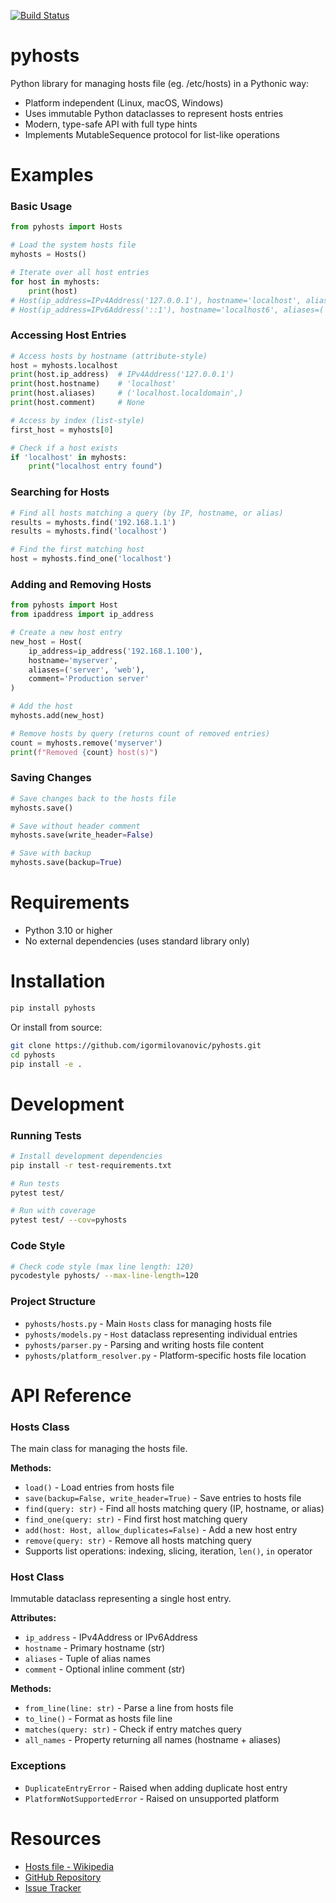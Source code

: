 [![Build Status](https://travis-ci.org/igormilovanovic/pyhosts.svg?branch=master)](https://travis-ci.org/igormilovanovic/pyhosts)

pyhosts
=======

Python library for managing hosts file (eg. /etc/hosts) in a Pythonic way:
- Platform independent (Linux, macOS, Windows)
- Uses immutable Python dataclasses to represent hosts entries
- Modern, type-safe API with full type hints
- Implements MutableSequence protocol for list-like operations

Examples
========

### Basic Usage

```python
from pyhosts import Hosts

# Load the system hosts file
myhosts = Hosts()

# Iterate over all host entries
for host in myhosts:
    print(host)
# Host(ip_address=IPv4Address('127.0.0.1'), hostname='localhost', aliases=('localhost.localdomain',), comment=None)
# Host(ip_address=IPv6Address('::1'), hostname='localhost6', aliases=('localhost6.localdomain6',), comment=None)
```

### Accessing Host Entries

```python
# Access hosts by hostname (attribute-style)
host = myhosts.localhost
print(host.ip_address)  # IPv4Address('127.0.0.1')
print(host.hostname)    # 'localhost'
print(host.aliases)     # ('localhost.localdomain',)
print(host.comment)     # None

# Access by index (list-style)
first_host = myhosts[0]

# Check if a host exists
if 'localhost' in myhosts:
    print("localhost entry found")
```

### Searching for Hosts

```python
# Find all hosts matching a query (by IP, hostname, or alias)
results = myhosts.find('192.168.1.1')
results = myhosts.find('localhost')

# Find the first matching host
host = myhosts.find_one('localhost')
```

### Adding and Removing Hosts

```python
from pyhosts import Host
from ipaddress import ip_address

# Create a new host entry
new_host = Host(
    ip_address=ip_address('192.168.1.100'),
    hostname='myserver',
    aliases=('server', 'web'),
    comment='Production server'
)

# Add the host
myhosts.add(new_host)

# Remove hosts by query (returns count of removed entries)
count = myhosts.remove('myserver')
print(f"Removed {count} host(s)")
```

### Saving Changes

```python
# Save changes back to the hosts file
myhosts.save()

# Save without header comment
myhosts.save(write_header=False)

# Save with backup
myhosts.save(backup=True)
```

Requirements
============

- Python 3.10 or higher
- No external dependencies (uses standard library only)

Installation
============

```bash
pip install pyhosts
```

Or install from source:

```bash
git clone https://github.com/igormilovanovic/pyhosts.git
cd pyhosts
pip install -e .
```

Development
===========

### Running Tests

```bash
# Install development dependencies
pip install -r test-requirements.txt

# Run tests
pytest test/

# Run with coverage
pytest test/ --cov=pyhosts
```

### Code Style

```bash
# Check code style (max line length: 120)
pycodestyle pyhosts/ --max-line-length=120
```

### Project Structure

- `pyhosts/hosts.py` - Main `Hosts` class for managing hosts file
- `pyhosts/models.py` - `Host` dataclass representing individual entries
- `pyhosts/parser.py` - Parsing and writing hosts file content
- `pyhosts/platform_resolver.py` - Platform-specific hosts file location

API Reference
=============

### Hosts Class

The main class for managing the hosts file.

**Methods:**
- `load()` - Load entries from hosts file
- `save(backup=False, write_header=True)` - Save entries to hosts file
- `find(query: str)` - Find all hosts matching query (IP, hostname, or alias)
- `find_one(query: str)` - Find first host matching query
- `add(host: Host, allow_duplicates=False)` - Add a new host entry
- `remove(query: str)` - Remove all hosts matching query
- Supports list operations: indexing, slicing, iteration, `len()`, `in` operator

### Host Class

Immutable dataclass representing a single host entry.

**Attributes:**
- `ip_address` - IPv4Address or IPv6Address
- `hostname` - Primary hostname (str)
- `aliases` - Tuple of alias names
- `comment` - Optional inline comment (str)

**Methods:**
- `from_line(line: str)` - Parse a line from hosts file
- `to_line()` - Format as hosts file line
- `matches(query: str)` - Check if entry matches query
- `all_names` - Property returning all names (hostname + aliases)

### Exceptions

- `DuplicateEntryError` - Raised when adding duplicate host entry
- `PlatformNotSupportedError` - Raised on unsupported platform

Resources
=========

- [Hosts file - Wikipedia](https://en.wikipedia.org/wiki/Hosts_(file))
- [GitHub Repository](https://github.com/igormilovanovic/pyhosts)
- [Issue Tracker](https://github.com/igormilovanovic/pyhosts/issues)
